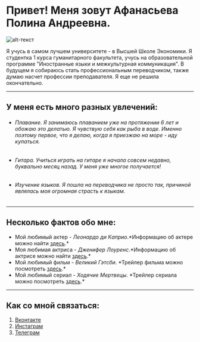 # Привет! Меня зовут Афанасьева Полина Андреевна.
![alt-текст](https://pp.userapi.com/c836533/v836533793/5853b/bDsSuxmq_Z0.jpg "Моя фотография")

Я учусь в самом лучшем университете - в Высшей Школе Экономики. Я студентка 1 курса гуманитарного факультета, учусь на образовательной программе "Иностранные языки и межкультурная коммуникация". В будущем я собираюсь стать профессиональным переводчиком, также думаю насчет профессии преподавателя. Я еще не решила окончательно.

------
## У меня есть много разных увлечений:
+ ###### Плавание.   Я занимаюсь плаванием уже на протяжении 6 лет и обожаю это делатью. Я чувствую себя как рыба в воде. Именно поэтому первое, что я делаю, когда я приезжаю на море - иду купаться.
+ ###### Гитара.   Учиться играть на гитаре я начала совсем недавно, буквально месяц назад. У меня уже многое получается!
+ ###### Изучение языков.   Я пошла на переводчика не просто так, причиной являлась моя огромная страсть к языкам.
***
## Несколько фактов обо мне:
* Мой любимый актер - *Леонардо ди Каприо*.\*Информацию об актере можно найти [здесь][1].\*
* Моя любимая актриса - *Дженифер Лоуренс*.\*Информацию об актрисе можно найти [здесь][2].\*
* Мой любимый фильм - *Великий Гэтсби*. \*Трейлер фильма можно посмотреть [здесь][3].\*
* Мой любимый сериал - *Ходячие Мертвецы*. \*Трейлер сериала можно посмотреть [здесь][4].\* 
* * *
## Как со мной связаться:
 1. [Вконтакте](https://vk.com/polinaaf)
 2. [Инстаграм](http://www.instagram.com/tiskau_tornado/)
 3. [Телеграм](http://t.me/polinafanaseva/)
  

 [1]: https://en.wikipedia.org/wiki/Leonardo_DiCaprio/ "Леонардо ди Каприо"
 [2]: https://en.wikipedia.org/wiki/Jennifer_Lawrence/ "Дженифер Лоуренс"
 [3]: https://www.youtube.com/watch?v=ibqIWYqzG7w/ "Великий Гэтсби"
 [4]: https://www.youtube.com/watch?v=cu2ApTImBKc/ "Ходячие мертвецы"


